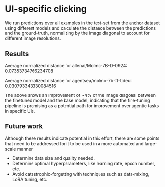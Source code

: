 # UI-specific clicking

We run predictions over all examples in the test-set from the [anchor](https://huggingface.co/datasets/agentsea/anchor) dataset using different models and calculate the distance between the predictions and the ground-truth, normalizing by the image diagonal to account for different image resolutions.

## Results

Average normalized distance for allenai/Molmo-7B-D-0924: 0.07353734766234708

Average normalized distance for agentsea/molmo-7b-ft-tideui: 0.030793343330084516

The above shows an improvement of ~4% of the image diagonal between the finetuned model and the base model, indicating that the fine-tuning pipeline is promising as a potential path for improvement over agentic tasks in specific UIs.

## Future work

Although these results indicate potential in this effort, there are some points that need to be addressed for it to be used in a more automated and large-scale manner:

- Determine data size and quality needed.
- Determine optimal hyperparameters, like learning rate, epoch number, etc.
- Avoid catastrophic-forgetting with techniques such as data-mixing, LoRA tuning, etc.